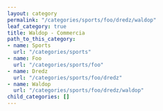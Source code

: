 ```yaml
---
layout: category
permalink: "/categories/sports/foo/dredz/waldop"
leaf_category: true
title: Waldop - Commercia
path_to_this_category:
- name: Sports
  url: "/categories/sports"
- name: Foo
  url: "/categories/sports/foo"
- name: Dredz
  url: "/categories/sports/foo/dredz"
- name: Waldop
  url: "/categories/sports/foo/dredz/waldop"
child_categories: []
---
```

